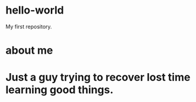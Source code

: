 # hello-world
My first repository.

# about me
# Just a guy trying to recover lost time learning good things.
